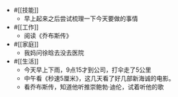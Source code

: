 - #[[技能]]
    - 早上起来之后尝试梳理一下今天要做的事情
- #[[工作]]
    - 阅读《乔布斯传》
- #[[家庭]]
    - 我妈问徐晗去没去医院
- #[[生活]]
    - 今天早上下雨，9点15才到公司，打伞走了5公里
    - 中午看《秒速5厘米》，这几天看了好几部新海诚的电影。
    - 看乔布斯传，知道他听推崇鲍勃·迪伦，试着听他的歌
